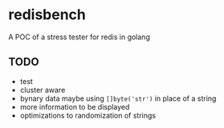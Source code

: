 # redisbench
A POC of a stress tester for redis in golang

## TODO

* test
* cluster aware
* bynary data maybe using `[]byte('str')` in place of a string
* more information to be displayed
* optimizations to randomization of strings
